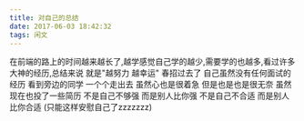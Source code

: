 ```yaml
---
title: 对自己的总结
date: 2017-06-03 18:42:32
tags: 闲文
---
```

  在前端的路上的时间越来越长了,越学感觉自己学的越少,需要学的也越多,看过许多大神的经历,总结来说 就是"越努力 越幸运" 春招过去了 自己虽然没有任何面试的经历 看到旁边的同学 一个个走出去 虽然心也是很着急 但是也是也是很无奈 虽然现在也投了一些简历 不是自己不够强 而是别人比你强 不是自己不合适  而是别人比你合适 (只能这样安慰自己了zzzzzzz) 
  
  